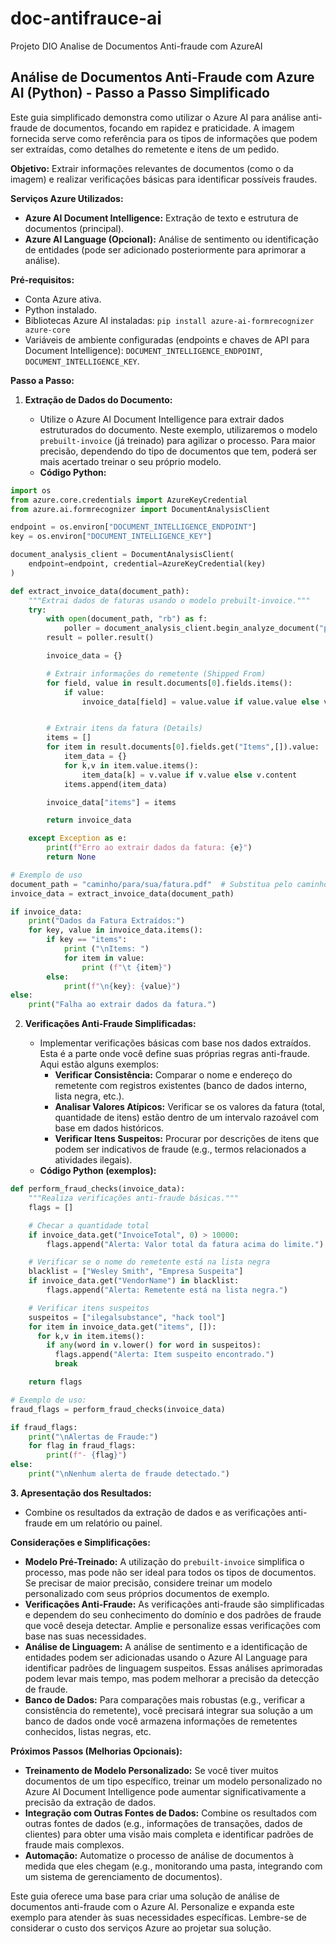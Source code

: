 # doc-antifrauce-ai
Projeto DIO Analise de Documentos Anti-fraude com AzureAI

## Análise de Documentos Anti-Fraude com Azure AI (Python) - Passo a Passo Simplificado

Este guia simplificado demonstra como utilizar o Azure AI para análise anti-fraude de documentos, focando em rapidez e praticidade. A imagem fornecida serve como referência para os tipos de informações que podem ser extraídas, como detalhes do remetente e itens de um pedido.

**Objetivo:** Extrair informações relevantes de documentos (como o da imagem) e realizar verificações básicas para identificar possíveis fraudes.

**Serviços Azure Utilizados:**

*   **Azure AI Document Intelligence:** Extração de texto e estrutura de documentos (principal).
*   **Azure AI Language (Opcional):** Análise de sentimento ou identificação de entidades (pode ser adicionado posteriormente para aprimorar a análise).

**Pré-requisitos:**

*   Conta Azure ativa.
*   Python instalado.
*   Bibliotecas Azure AI instaladas: `pip install azure-ai-formrecognizer azure-core`
*   Variáveis de ambiente configuradas (endpoints e chaves de API para Document Intelligence): `DOCUMENT_INTELLIGENCE_ENDPOINT`, `DOCUMENT_INTELLIGENCE_KEY`.

**Passo a Passo:**

1.  **Extração de Dados do Documento:**

    *   Utilize o Azure AI Document Intelligence para extrair dados estruturados do documento. Neste exemplo, utilizaremos o modelo `prebuilt-invoice` (já treinado) para agilizar o processo.  Para maior precisão, dependendo do tipo de documentos que tem, poderá ser mais acertado treinar o seu próprio modelo.
    *   **Código Python:**

```python
import os
from azure.core.credentials import AzureKeyCredential
from azure.ai.formrecognizer import DocumentAnalysisClient

endpoint = os.environ["DOCUMENT_INTELLIGENCE_ENDPOINT"]
key = os.environ["DOCUMENT_INTELLIGENCE_KEY"]

document_analysis_client = DocumentAnalysisClient(
    endpoint=endpoint, credential=AzureKeyCredential(key)
)

def extract_invoice_data(document_path):
    """Extrai dados de faturas usando o modelo prebuilt-invoice."""
    try:
        with open(document_path, "rb") as f:
            poller = document_analysis_client.begin_analyze_document("prebuilt-invoice", document=f)
        result = poller.result()

        invoice_data = {}

        # Extrair informações do remetente (Shipped From)
        for field, value in result.documents[0].fields.items():
            if value:
                invoice_data[field] = value.value if value.value else value.content


        # Extrair itens da fatura (Details)
        items = []
        for item in result.documents[0].fields.get("Items",[]).value:
            item_data = {}
            for k,v in item.value.items():
                item_data[k] = v.value if v.value else v.content
            items.append(item_data)

        invoice_data["items"] = items

        return invoice_data

    except Exception as e:
        print(f"Erro ao extrair dados da fatura: {e}")
        return None

# Exemplo de uso
document_path = "caminho/para/sua/fatura.pdf"  # Substitua pelo caminho do seu documento
invoice_data = extract_invoice_data(document_path)

if invoice_data:
    print("Dados da Fatura Extraídos:")
    for key, value in invoice_data.items():
        if key == "items":
            print ("\nItems: ")
            for item in value:
                print (f"\t {item}")
        else:
            print(f"\n{key}: {value}")
else:
    print("Falha ao extrair dados da fatura.")
```

2.  **Verificações Anti-Fraude Simplificadas:**

    *   Implementar verificações básicas com base nos dados extraídos.  Esta é a parte onde você define suas próprias regras anti-fraude.  Aqui estão alguns exemplos:
        *   **Verificar Consistência:** Comparar o nome e endereço do remetente com registros existentes (banco de dados interno, lista negra, etc.).
        *   **Analisar Valores Atípicos:** Verificar se os valores da fatura (total, quantidade de itens) estão dentro de um intervalo razoável com base em dados históricos.
        *   **Verificar Itens Suspeitos:** Procurar por descrições de itens que podem ser indicativos de fraude (e.g., termos relacionados a atividades ilegais).
    *   **Código Python (exemplos):**

```python
def perform_fraud_checks(invoice_data):
    """Realiza verificações anti-fraude básicas."""
    flags = []

    # Checar a quantidade total
    if invoice_data.get("InvoiceTotal", 0) > 10000:
        flags.append("Alerta: Valor total da fatura acima do limite.")

    # Verificar se o nome do remetente está na lista negra
    blacklist = ["Wesley Smith", "Empresa Suspeita"]
    if invoice_data.get("VendorName") in blacklist:
        flags.append("Alerta: Remetente está na lista negra.")

    # Verificar itens suspeitos
    suspeitos = ["ilegalsubstance", "hack tool"]
    for item in invoice_data.get("items", []):
      for k,v in item.items():
        if any(word in v.lower() for word in suspeitos):
          flags.append("Alerta: Item suspeito encontrado.")
          break

    return flags

# Exemplo de uso:
fraud_flags = perform_fraud_checks(invoice_data)

if fraud_flags:
    print("\nAlertas de Fraude:")
    for flag in fraud_flags:
        print(f"- {flag}")
else:
    print("\nNenhum alerta de fraude detectado.")
```

**3.  Apresentação dos Resultados:**

*   Combine os resultados da extração de dados e as verificações anti-fraude em um relatório ou painel.

**Considerações e Simplificações:**

*   **Modelo Pré-Treinado:** A utilização do `prebuilt-invoice` simplifica o processo, mas pode não ser ideal para todos os tipos de documentos.  Se precisar de maior precisão, considere treinar um modelo personalizado com seus próprios documentos de exemplo.
*   **Verificações Anti-Fraude:** As verificações anti-fraude são simplificadas e dependem do seu conhecimento do domínio e dos padrões de fraude que você deseja detectar.  Amplie e personalize essas verificações com base nas suas necessidades.
*   **Análise de Linguagem:** A análise de sentimento e a identificação de entidades podem ser adicionadas usando o Azure AI Language para identificar padrões de linguagem suspeitos.  Essas análises aprimoradas podem levar mais tempo, mas podem melhorar a precisão da detecção de fraude.
*   **Banco de Dados:** Para comparações mais robustas (e.g., verificar a consistência do remetente), você precisará integrar sua solução a um banco de dados onde você armazena informações de remetentes conhecidos, listas negras, etc.

**Próximos Passos (Melhorias Opcionais):**

*   **Treinamento de Modelo Personalizado:** Se você tiver muitos documentos de um tipo específico, treinar um modelo personalizado no Azure AI Document Intelligence pode aumentar significativamente a precisão da extração de dados.
*   **Integração com Outras Fontes de Dados:** Combine os resultados com outras fontes de dados (e.g., informações de transações, dados de clientes) para obter uma visão mais completa e identificar padrões de fraude mais complexos.
*   **Automação:** Automatize o processo de análise de documentos à medida que eles chegam (e.g., monitorando uma pasta, integrando com um sistema de gerenciamento de documentos).

Este guia oferece uma base para criar uma solução de análise de documentos anti-fraude com o Azure AI.  Personalize e expanda este exemplo para atender às suas necessidades específicas.  Lembre-se de considerar o custo dos serviços Azure ao projetar sua solução.
